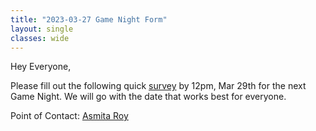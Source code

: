 ```yaml
---
title: "2023-03-27 Game Night Form"
layout: single
classes: wide
---
```


Hey Everyone,

Please fill out the following quick [survey](https://forms.gle/ApF2uP3fH1NwGnnD7) by 12pm, Mar 29th for the next Game Night. We will go with the date that works best for everyone. 

Point of Contact: [Asmita Roy](mailto:asmita112358@tamu.edu)
